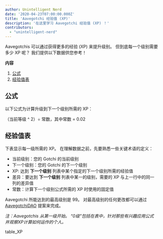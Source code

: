 ```yaml
---
author: Unintelligent Nerd
date: '2020-04-23T07:00:00.000Z'
title: 'Aavegotchi 经验值 (XP)'
description: '在这里学习 Aavegotchi 经验值 (XP) ！'
contributors:
  - "unintelligent-nerd"
---
```


Aavegotchis 可以通过获得更多的经验 (XP) 来提升级别。 但到底每一个级别需要多少 XP 呢？ 我们提供以下数据供您参考！

<div class="contentsBox">

**内容**

<ol>
<li><a href=#formula>公式</a></li>
<li><a href=#experience-table>经验值表</a></li>
</ol>

</div>

## 公式
以下公式为计算升级到下一个级别所需的 XP：

（当前等级 ^ 2）÷ 常数，其中常数 = 0.02

## 经验值表

下表显示每一级所需的 XP。 在理解数据之前，先要熟悉一些关键术语的定义：

* 当前级别：您的 Gotchi 的当前级别
* 下一个级别：您的 Gotchi 的下一个级别
* XP: 达到 **下一个级别** 列表中某个指定的下一个级别所需的经验值
* 差异：要达到 **下一个级别** 列表中某一的级别，需要的 XP 与上一行中的同一列的差异值
* 常数：计算下一个级别公式所需的 XP 时使用的固定值

Aavegotchi 所能达到的最高级别是 99。 对最高级别的任何更改都可以通过 [AavegotchiDAO](/dao) 提案来完成。

*注：Aavegotchis 从第一级开始。 “0级”包括在表中，针对那些有兴趣应用公式并观察XP计算如何运作的个人。*

table_XP

